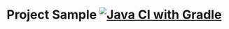 # Project Sample [![Java CI with Gradle](https://github.com/KaterinaDom11/Patterns1/actions/workflows/gradle-publish.yml/badge.svg)](https://github.com/KaterinaDom11/Patterns1/actions/workflows/gradle-publish.yml)
